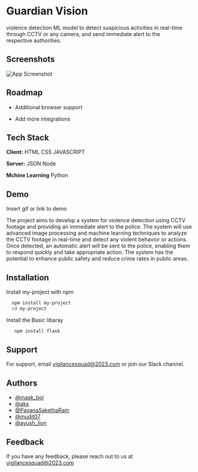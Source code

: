 

# Guardian Vision

 violence detection ML model to detect suspicious activities in real-time through CCTV or any camera, and send immediate alert to the respective authorities.


## Screenshots

![App Screenshot](https://en.wikipedia.org/wiki/Image#mediaFile:Pencil_drawing_of_a_girl_in_ecstasy.jpg)


## Roadmap

- Additional browser support

- Add more integrations


## Tech Stack

**Client:** HTML   CSS    JAVASCRIPT

**Server:**  JSON    Node

**Mchine Learning**  Python 


## Demo

Insert gif or link to demo

The project aims to develop a system for violence detection using CCTV footage and providing an immediate alert to the police. The system will use advanced image processing and machine learning techniques to analyze the CCTV footage in real-time and detect any violent behavior or actions. Once detected, an automatic alert will be sent to the police, enabling them to respond quickly and take appropriate action. The system has the potential to enhance public safety and reduce crime rates in public areas.
## Installation

Install my-project with npm

```bash
  npm install my-project
  cd my-project
```
    
Install the Basic libaray    
```bash
   npm install flask
```
## Support

For support, email vigilancesquad@2023.com or join our Slack channel.


## Authors

- [@mask_boi](https://www.github.com/octokatherine)
- [@aks](https://github.com/atharvsawant2003)
- [@PavanaSakethaRam](https://github.com/PavanaSakethaRam)
- [@mudit07](https://github.com/ydvmudit07)
- [@ayush_lion](https://github.com/Ayushlion8)


## Feedback

If you have any feedback, please reach out to us at vigilancesquad@2023.com 



